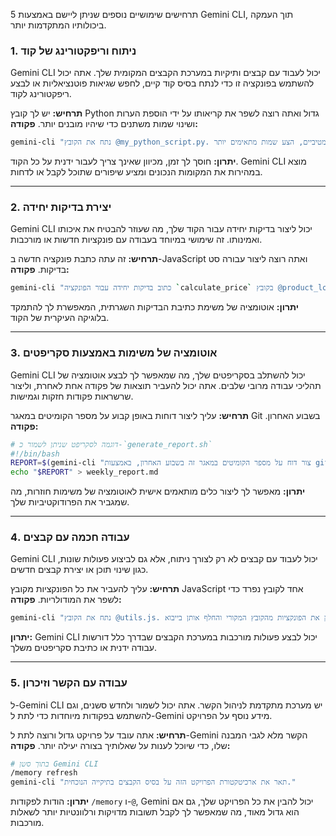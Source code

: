 5 תרחישים שימושיים נוספים שניתן ליישם באמצעות Gemini CLI, תוך העמקה ביכולותיו המתקדמות יותר.

### 1. **ניתוח וריפקטורינג של קוד**

Gemini CLI יכול לעבוד עם קבצים ותיקיות במערכת הקבצים המקומית שלך. אתה יכול להשתמש בפונקציה זו כדי לנתח בסיס קוד קיים, לחפש שגיאות פוטנציאליות או לבצע ריפקטורינג לקוד.

**תרחיש:** יש לך קובץ Python גדול ואתה רוצה לשפר את קריאותו על ידי הוספת הערות ושינוי שמות משתנים כדי שיהיו מובנים יותר.
**פקודה:**

```bash
gemini-cli "נתח את הקובץ @my_python_script.py. הוסף הערות לכל פונקציה ומשתנה. אם שמות המשתנים אינם אינפורמטיביים, הצע שמות מתאימים יותר."
```

**יתרון:** חוסך לך זמן, מכיוון שאינך צריך לעבור ידנית על כל הקוד. Gemini CLI מוצא במהירות את המקומות הנכונים ומציע שיפורים שתוכל לקבל או לדחות.

-----

### 2. **יצירת בדיקות יחידה**

Gemini CLI יכול ליצור בדיקות יחידה עבור הקוד שלך, מה שעוזר להבטיח את איכותו ואמינותו. זה שימושי במיוחד בעבודה עם פונקציות חדשות או מורכבות.

**תרחיש:** זה עתה כתבת פונקציה חדשה ב-JavaScript ואתה רוצה ליצור עבורה סט בדיקות.
**פקודה:**

```bash
gemini-cli "כתוב בדיקות יחידה עבור הפונקציה `calculate_price` בקובץ @product_logic.js. הבדיקות צריכות לכסות תרחישים שונים, כולל מקרי קצה."
```

**יתרון:** אוטומציה של משימת כתיבת הבדיקות השגרתית, המאפשרת לך להתמקד בלוגיקה העיקרית של הקוד.

-----

### 3. **אוטומציה של משימות באמצעות סקריפטים**

Gemini CLI יכול להשתלב בסקריפטים שלך, מה שמאפשר לך לבצע אוטומציה של תהליכי עבודה מרובי שלבים. אתה יכול להעביר תוצאות של פקודה אחת לאחרת, וליצור שרשראות פקודות חזקות וגמישות.

**תרחיש:** עליך ליצור דוחות באופן קבוע על מספר הקומיטים במאגר Git בשבוע האחרון.
**פקודה:**

```bash
# דוגמה לסקריפט שניתן לשמור כ-`generate_report.sh`
#!/bin/bash
REPORT=$(gemini-cli "צור דוח על מספר הקומיטים במאגר זה בשבוע האחרון, באמצעות git log. הדוח צריך להיות בפורמט של רשימה עם תבליטים.")
echo "$REPORT" > weekly_report.md
```

**יתרון:** מאפשר לך ליצור כלים מותאמים אישית לאוטומציה של משימות חוזרות, מה שמגביר את הפרודוקטיביות שלך.

-----

### 4. **עבודה חכמה עם קבצים**

Gemini CLI יכול לעבוד עם קבצים לא רק לצורך ניתוח, אלא גם לביצוע פעולות שונות, כגון שינוי תוכן או יצירת קבצים חדשים.

**תרחיש:** עליך להעביר את כל הפונקציות מקובץ JavaScript אחד לקובץ נפרד כדי לשפר את המודולריות.
**פקודה:**

```bash
gemini-cli "נתח את הקובץ @utils.js. העבר כל פונקציה לקובץ נפרד, וקרא לו בשם הפונקציה. מחק את הפונקציות מהקובץ המקורי והחלף אותן בייבוא."
```

**יתרון:** Gemini CLI יכול לבצע פעולות מורכבות במערכת הקבצים שבדרך כלל דורשות עבודה ידנית או כתיבת סקריפטים משלך.

-----

### 5. **עבודה עם הקשר וזיכרון**

ל-Gemini CLI יש מערכת מתקדמת לניהול הקשר. אתה יכול לשמור ולחדש סשנים, וגם להשתמש בפקודות מיוחדות כדי לתת ל-Gemini מידע נוסף על הפרויקט.

**תרחיש:** אתה עובד על פרויקט גדול ורוצה לתת ל-Gemini הקשר מלא לגבי המבנה שלו, כדי שיוכל לענות על שאלותיך בצורה יעילה יותר.
**פקודה:**

```bash
# בתוך סשן Gemini CLI
/memory refresh
gemini-cli "תאר את ארכיטקטורת הפרויקט הזה על בסיס הקבצים בתיקייה הנוכחית."
```

**יתרון:** הודות לפקודות `/memory` ו-`@`, Gemini יכול להבין את כל הפרויקט שלך, גם אם הוא גדול מאוד, מה שמאפשר לך לקבל תשובות מדויקות ורלוונטיות יותר לשאלות מורכבות.